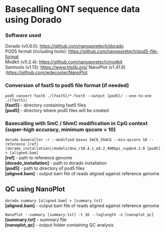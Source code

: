 # Basecalling ONT sequence data using Dorado
### Software used
Dorado (v0.6.0): https://github.com/nanoporetech/dorado  
POD5 format (including tools): https://github.com/nanoporetech/pod5-file-format  
Modkit (v0.2.4): https://github.com/nanoporetech/modkit  
Samtools (v1.13): https://www.htslib.org/
NanoPlot (v1.41.6) :https://github.com/wdecoster/NanoPlot

### Conversion of fast5 to pod5 file format (if needed)
`pod5 convert fast5 ./[fast5]/*.fast5 --output [pod5]/ --one-to-one ./[fast5]/`  
**[fast5]** - directory containing fast5 files  
**[pod5]** - directory where pod5 files will be created

### Basecalling with 5mC / 5hmC modification in CpG context (super-high accuracy, minimum qscore = 10)
`dorado basecaller -r --modified-bases 5mCG_5hmCG --min-qscore 10 --reference [ref] [dorado_installation]/models/dna_r10.4.1_e8.2_400bps_sup@v4.3.0 [pod5] > [aligned.bam]`  
**[ref]** - path to reference genome  
**[dorado_installation]** - path to dorado installation  
**[pod5]** - path to directory of pod5 files  
**[aligned.bam]** - output bam file of reads aligned against reference genome  

## QC using NanoPlot
`dorado summary [aligned.bam] > [summary.txt]`  
**[aligned.bam]** - output bam file of reads aligned against reference genome

`NanoPlot --summary [summary.txt] -t 16 --loglength -o [nanoplot_qc]`  
**[summary.txt]** - summary file  
**[nanoplot_qc]** - output folder containing QC analysis
